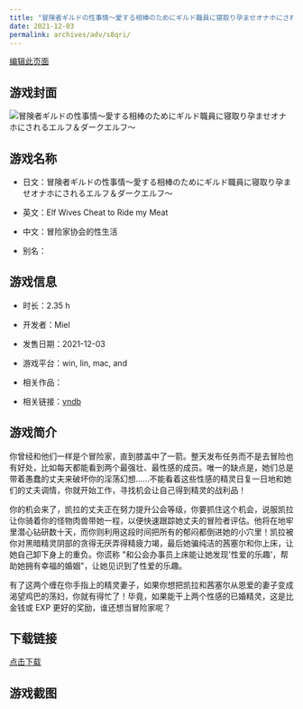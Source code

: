 ```yaml
---
title: "冒険者ギルドの性事情～愛する相棒のためにギルド職員に寝取り孕ませオナホにされるエルフ＆ダークエルフ～"
date: 2021-12-03
permalink: archives/adv/s8qri/
---
```

[编辑此页面](https://github.com/ACG-3/ADV3-source/blob/main/source/_posts/%E5%86%92%E9%99%BA%E8%80%85%E3%82%AE%E3%83%AB%E3%83%89%E3%81%AE%E6%80%A7%E4%BA%8B%E6%83%85%EF%BD%9E%E6%84%9B%E3%81%99%E3%82%8B%E7%9B%B8%E6%A3%92%E3%81%AE%E3%81%9F%E3%82%81%E3%81%AB%E3%82%AE%E3%83%AB%E3%83%89%E8%81%B7%E5%93%A1%E3%81%AB%E5%AF%9D%E5%8F%96%E3%82%8A%E5%AD%95%E3%81%BE%E3%81%9B%E3%82%AA%E3%83%8A%E3%83%9B%E3%81%AB%E3%81%95%E3%82%8C%E3%82%8B%E3%82%A8%E3%83%AB%E3%83%95%EF%BC%86%E3%83%80%E3%83%BC%E3%82%AF%E3%82%A8%E3%83%AB%E3%83%95%EF%BD%9E.md)

## 游戏封面

![冒険者ギルドの性事情～愛する相棒のためにギルド職員に寝取り孕ませオナホにされるエルフ＆ダークエルフ～](https://pan.timero.xyz/d/onedrive/img_lib_001/%E5%86%92%E9%99%BA%E8%80%85%E3%82%AE%E3%83%AB%E3%83%89%E3%81%AE%E6%80%A7%E4%BA%8B%E6%83%85%EF%BD%9E%E6%84%9B%E3%81%99%E3%82%8B%E7%9B%B8%E6%A3%92%E3%81%AE%E3%81%9F%E3%82%81%E3%81%AB%E3%82%AE%E3%83%AB%E3%83%89%E8%81%B7%E5%93%A1%E3%81%AB%E5%AF%9D%E5%8F%96%E3%82%8A%E5%AD%95%E3%81%BE%E3%81%9B%E3%82%AA%E3%83%8A%E3%83%9B%E3%81%AB%E3%81%95%E3%82%8C%E3%82%8B%E3%82%A8%E3%83%AB%E3%83%95%EF%BC%86%E3%83%80%E3%83%BC%E3%82%AF%E3%82%A8%E3%83%AB%E3%83%95%EF%BD%9E_cover.avif)


## 游戏名称

- 日文：冒険者ギルドの性事情～愛する相棒のためにギルド職員に寝取り孕ませオナホにされるエルフ＆ダークエルフ～
- 英文：Elf Wives Cheat to Ride my Meat
- 中文：冒险家协会的性生活

- 别名：


## 游戏信息

- 时长：2.35 h
- 开发者：Miel
- 发售日期：2021-12-03
- 游戏平台：win, lin, mac, and
- 相关作品：

- 相关链接：[vndb](https://vndb.org/v32714)


## 游戏简介

你曾经和他们一样是个冒险家，直到膝盖中了一箭。整天发布任务而不是去冒险也有好处，比如每天都能看到两个最强壮、最性感的成员。唯一的缺点是，她们总是带着愚蠢的丈夫来破坏你的淫荡幻想......不能看着这些性感的精灵日复一日地和她们的丈夫调情，你就开始工作，寻找机会让自己得到精灵的战利品！

你的机会来了，凯拉的丈夫正在努力提升公会等级，你要抓住这个机会，说服凯拉让你骑着你的怪物肉兽带她一程，以便快速跟踪她丈夫的冒险者评估。他将在地牢里潜心钻研数十天，而你则利用这段时间把所有的郁闷都倒进她的小穴里！凯拉被你对黑暗精灵阴部的贪得无厌弄得精疲力竭，最后她骗纯洁的茜塞尔和你上床，让她自己卸下身上的重负。你谎称 "和公会办事员上床能让她发现'性爱的乐趣'，帮助她拥有幸福的婚姻"，让她见识到了性爱的乐趣。

有了这两个缠在你手指上的精灵妻子，如果你想把凯拉和茜塞尔从恩爱的妻子变成渴望鸡巴的荡妇，你就有得忙了！毕竟，如果能干上两个性感的已婚精灵，这是比金钱或 EXP 更好的奖励，谁还想当冒险家呢？




## 下载链接

[点击下载](https://pan.timero.xyz/onedrive/adv_lib_001/%E5%86%92%E9%99%BA%E8%80%85%E3%82%AE%E3%83%AB%E3%83%89%E3%81%AE%E6%80%A7%E4%BA%8B%E6%83%85%EF%BD%9E%E6%84%9B%E3%81%99%E3%82%8B%E7%9B%B8%E6%A3%92%E3%81%AE%E3%81%9F%E3%82%81%E3%81%AB%E3%82%AE%E3%83%AB%E3%83%89%E8%81%B7%E5%93%A1%E3%81%AB%E5%AF%9D%E5%8F%96%E3%82%8A%E5%AD%95%E3%81%BE%E3%81%9B%E3%82%AA%E3%83%8A%E3%83%9B%E3%81%AB%E3%81%95%E3%82%8C%E3%82%8B%E3%82%A8%E3%83%AB%E3%83%95%EF%BC%86%E3%83%80%E3%83%BC%E3%82%AF%E3%82%A8%E3%83%AB%E3%83%95%EF%BD%9E)


## 游戏截图


